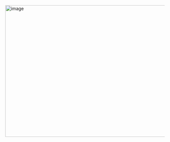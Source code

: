 <img width="777" height="417" alt="image" src="https://github.com/user-attachments/assets/7f47ba9d-183b-470d-ade4-aabd788f5cbf" />
